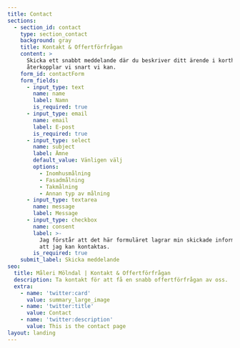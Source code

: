 ```yaml
---
title: Contact
sections:
  - section_id: contact
    type: section_contact
    background: gray
    title: Kontakt & Offertförfrågan
    content: >
      Skicka ett snabbt meddelande där du beskriver ditt ärende i korthet så
      återkopplar vi snart vi kan.
    form_id: contactForm
    form_fields:
      - input_type: text
        name: name
        label: Namn
        is_required: true
      - input_type: email
        name: email
        label: E-post
        is_required: true
      - input_type: select
        name: subject
        label: Ämne
        default_value: Vänligen välj
        options:
          - Inomhusmålning
          - Fasadmålning
          - Takmålning
          - Annan typ av målning
      - input_type: textarea
        name: message
        label: Message
      - input_type: checkbox
        name: consent
        label: >-
          Jag förstår att det här formuläret lagrar min skickade information så
          att jag kan kontaktas.
        is_required: true
    submit_label: Skicka meddelande
seo:
  title: Måleri Mölndal | Kontakt & Offertförfrågan
  description: Ta kontakt för att få en snabb offertförfrågan av oss.
  extra:
    - name: 'twitter:card'
      value: summary_large_image
    - name: 'twitter:title'
      value: Contact
    - name: 'twitter:description'
      value: This is the contact page
layout: landing
---
```

